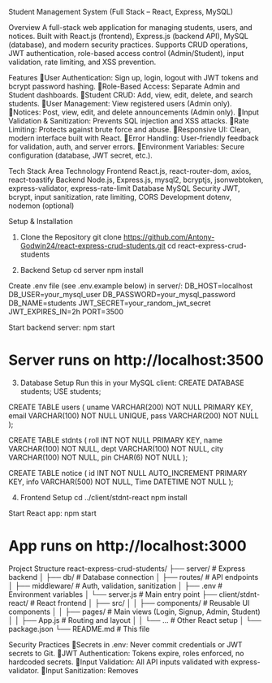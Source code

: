 Student Management System (Full Stack – React, Express, MySQL)

Overview
A full-stack web application for managing students, users, and notices. Built with React.js (frontend), Express.js (backend API), MySQL (database), and modern security practices. Supports CRUD operations, JWT authentication, role-based access control (Admin/Student), input validation, rate limiting, and XSS prevention.

Features
User Authentication: Sign up, login, logout with JWT tokens and bcrypt password hashing.
Role-Based Access: Separate Admin and Student dashboards.
Student CRUD: Add, view, edit, delete, and search students.
User Management: View registered users (Admin only).
Notices: Post, view, edit, and delete announcements (Admin only).
Input Validation & Sanitization: Prevents SQL injection and XSS attacks.
Rate Limiting: Protects against brute force and abuse.
Responsive UI: Clean, modern interface built with React.
Error Handling: User-friendly feedback for validation, auth, and server errors.
Environment Variables: Secure configuration (database, JWT secret, etc.).

Tech Stack
Area	Technology
Frontend	React.js, react-router-dom, axios, react-toastify
Backend	Node.js, Express.js, mysql2, bcryptjs, jsonwebtoken, express-validator, express-rate-limit
Database	MySQL
Security	JWT, bcrypt, input sanitization, rate limiting, CORS
Development	dotenv, nodemon (optional)


Setup & Installation
1. Clone the Repository
git clone https://github.com/Antony-Godwin24/react-express-crud-students.git
cd react-express-crud-students

2. Backend Setup
cd server
npm install

Create .env file (see .env.example below) in server/:
DB_HOST=localhost
DB_USER=your_mysql_user
DB_PASSWORD=your_mysql_password
DB_NAME=students
JWT_SECRET=your_random_jwt_secret
JWT_EXPIRES_IN=2h
PORT=3500

Start backend server:
npm start
# Server runs on http://localhost:3500

3. Database Setup
Run this in your MySQL client:
CREATE DATABASE students;
USE students;

CREATE TABLE users (
  uname VARCHAR(200) NOT NULL PRIMARY KEY,
  email VARCHAR(100) NOT NULL UNIQUE,
  pass VARCHAR(200) NOT NULL
);

CREATE TABLE stdnts (
  roll INT NOT NULL PRIMARY KEY,
  name VARCHAR(100) NOT NULL,
  dept VARCHAR(100) NOT NULL,
  city VARCHAR(100) NOT NULL,
  pin CHAR(6) NOT NULL
);

CREATE TABLE notice (
  id INT NOT NULL AUTO_INCREMENT PRIMARY KEY,
  info VARCHAR(500) NOT NULL,
  Time DATETIME NOT NULL
);

4. Frontend Setup
cd ../client/stdnt-react
npm install

Start React app:
npm start
# App runs on http://localhost:3000


Project Structure
react-express-crud-students/
├── server/                # Express backend
│   ├── db/                # Database connection
│   ├── routes/            # API endpoints
│   ├── middleware/        # Auth, validation, sanitization
│   ├── .env               # Environment variables
│   └── server.js          # Main entry point
├── client/stdnt-react/    # React frontend
│   ├── src/
│   │   ├── components/    # Reusable UI components
│   │   ├── pages/         # Main views (Login, Signup, Admin, Student)
│   │   ├── App.js         # Routing and layout
│   │   └── ...            # Other React setup
│   └── package.json
└── README.md              # This file


Security Practices
Secrets in .env: Never commit credentials or JWT secrets to Git.
JWT Authentication: Tokens expire, roles enforced, no hardcoded secrets.
Input Validation: All API inputs validated with express-validator.
Input Sanitization: Removes <script>, javascript:, and event handlers from user inputs.
Parameterized Queries: Prevents SQL injection.
Rate Limiting: Blocks brute force attacks (5 login/signup attempts per 15 min).
CORS: Configured for development (adjust for production).
Error Handling: Clear messages for validation, auth, and server errors.

Screenshots 

![Home Page](image.png)
![Add a Notice](image-1.png)
![View Notice](image-2.png)
![Register Page](image-3.png)
![Add a Student](image-5.png)
![Show All STudents](image-6.png)

API Documentation
Endpoint	Method	Description	Auth Required	Role
/signup	POST	Register new user	No	-
/login	POST	Log in, get JWT token	No	-
/students	GET	List all students	Yes	Admin
/students	POST	Add new student	Yes	Admin
/students/:roll	PUT	Update student by roll	Yes	Admin
/students/:roll	DELETE	Delete student by roll	Yes	Admin
/students/search	GET	Search students by name	Yes	Admin
/notice	POST	Add notice (Admin)	Yes	Admin
/notice	GET	List all notices	Yes	Both
/notice/:id	PUT	Update notice by ID	Yes	Admin
/notice/:id	DELETE	Delete notice by ID	Yes	Admin
/getUsers	GET	List all users (Admin)	Yes	Admin

See server code for full details on request/response formats and validation rules.

Environment Variables (.env)
# Database
DB_HOST=localhost
DB_USER=your_mysql_user
DB_USER=root
DB_PASSWORD=your_mysql_password
DB_NAME=students

# JWT
JWT_SECRET=your_random_64_bytes_secret
JWT_EXPIRES_IN=2h

# Server
PORT=3500


Contributing
1.Fork the repository.
2.Create a new feature branch (git checkout -b feature/your-feature).
3.Commit your changes (git commit -am 'Add some feature').
4.Push to the branch (git push origin feature/your-feature).
5.Open a Pull Request.
Report bugs or suggest features via GitHub Issues.

License
Specify your license here (e.g., MIT).

Contact
Your Name – [Your Email] – [Your LinkedIn/GitHub]
Project Link: https://github.com/Antony-Godwin24/react-express-crud-students

Acknowledgments
React, Express, MySQL communities
ZOHO Corporation (for internship experience)
Create React App (for project scaffolding)
Toastify, Axios, bcrypt, JWT (for critical libraries)

This README gives recruiters, collaborators, and users everything needed to understand, run, and appreciate your project.
Keep it updated as you add features or improve security.
Good luck with your internship and job search—you’re building strong, recruiter-ready full-stack skills!